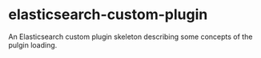 elasticsearch-custom-plugin
===========================

An Elasticsearch custom plugin skeleton describing some concepts of the pulgin loading.
